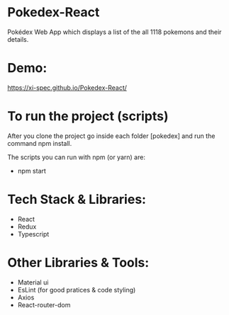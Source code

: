 # Pokedex-React

Pokédex Web App which displays a list of the all 1118 pokemons and their details.

# Demo:
https://xi-spec.github.io/Pokedex-React/

# To run the project (scripts)

After you clone the project go inside each folder [pokedex] and run the command npm install.

The scripts you can run with npm (or yarn) are: 

- npm start

# Tech Stack & Libraries:

- React
- Redux
- Typescript

# Other Libraries & Tools:

- Material ui
- EsLint (for good pratices & code styling)
- Axios
- React-router-dom
